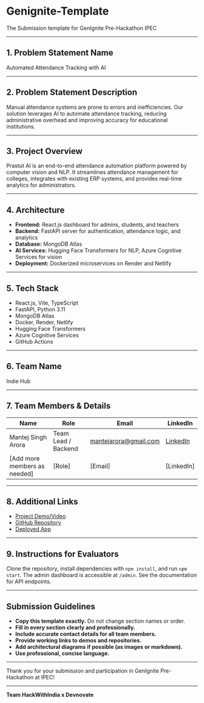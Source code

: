 # Genignite-Template

The Submission template for GenIgnite Pre-Hackathon IPEC

---

## 1. Problem Statement Name

Automated Attendance Tracking with AI

---

## 2. Problem Statement Description

Manual attendance systems are prone to errors and inefficiencies. Our solution leverages AI to automate attendance tracking, reducing administrative overhead and improving accuracy for educational institutions.

---

## 3. Project Overview

Prastut AI is an end-to-end attendance automation platform powered by computer vision and NLP. It streamlines attendance management for colleges, integrates with existing ERP systems, and provides real-time analytics for administrators.

---

## 4. Architecture

- **Frontend:** React.js dashboard for admins, students, and teachers  
- **Backend:** FastAPI server for authentication, attendance logic, and analytics  
- **Database:** MongoDB Atlas  
- **AI Services:** Hugging Face Transformers for NLP, Azure Cognitive Services for vision  
- **Deployment:** Dockerized microservices on Render and Netlify  

---

## 5. Tech Stack

- React.js, Vite, TypeScript  
- FastAPI, Python 3.11  
- MongoDB Atlas  
- Docker, Render, Netlify  
- Hugging Face Transformers  
- Azure Cognitive Services  
- GitHub Actions  

---

## 6. Team Name

Indie Hub

---

## 7. Team Members & Details

| Name                | Role                | Email                       | LinkedIn                        |
|---------------------|---------------------|-----------------------------|---------------------------------|
| Mantej Singh Arora  | Team Lead / Backend | mantejarora@gmail.com       | [LinkedIn](https://linkedin.com/in/mantej-singh-arora) |
| [Add more members as needed] | [Role] | [Email] | [LinkedIn] |

---

## 8. Additional Links

- [Project Demo/Video](#)
- [GitHub Repository](#)
- [Deployed App](#)

---

## 9. Instructions for Evaluators

Clone the repository, install dependencies with `npm install`, and run `npm start`. The admin dashboard is accessible at `/admin`. See the documentation for API endpoints.

---

## Submission Guidelines

- **Copy this template exactly.** Do not change section names or order.
- **Fill in every section clearly and professionally.**
- **Include accurate contact details for all team members.**
- **Provide working links to demos and repositories.**
- **Add architectural diagrams if possible (as images or markdown).**
- **Use professional, concise language.**

---

Thank you for your submission and participation in GenIgnite Pre-Hackathon at IPEC!

---

**Team HackWithIndia x Devnovate**
